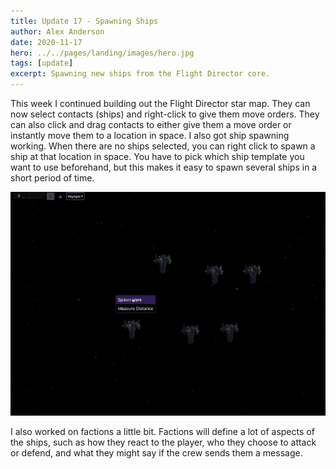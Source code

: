 ```yaml
---
title: Update 17 - Spawning Ships
author: Alex Anderson
date: 2020-11-17
hero: ../../pages/landing/images/hero.jpg
tags: [update]
excerpt: Spawning new ships from the Flight Director core.
---
```


This week I continued building out the Flight Director star map. They can now select contacts (ships) and right-click to give them move orders. They can also click and drag contacts to either give them a move order or instantly move them to a location in space. I also got ship spawning working. When there are no ships selected, you can right click to spawn a ship at that location in space. You have to pick which ship template you want to use beforehand, but this makes it easy to spawn several ships in a short period of time.

![Spawning](images/spawning.gif)

I also worked on factions a little bit. Factions will define a lot of aspects of the ships, such as how they react to the player, who they choose to attack or defend, and what they might say if the crew sends them a message.
